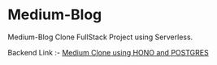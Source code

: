 # Medium-Blog
Medium-Blog Clone FullStack Project using Serverless.

Backend Link :- [Medium Clone using HONO and POSTGRES](https://backend.medium-hono-madhavsahi.workers.dev "Backend link")